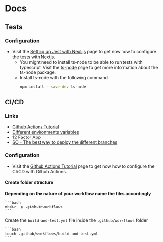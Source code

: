 # Docs 

## Tests 

### Configuration

- Visit the [Setting up Jest with Next.js]([./tests/CONFIGURATION.md](https://nextjs.org/docs/app/building-your-application/testing/jest)) page to get now how to configure the tests with Nextjs.
  - You might need to install ts-node to be able to run tests with typescript. Visit the [ts-node](https://www.npmjs.com/package/ts-node) page to get more information about the ts-node package.
  - Install ts-node with the following command
    ```bash
    npm install --save-dev ts-node 
    ```

## CI/CD

### Links
- [Github Actions Tutorial](https://resources.github.com/learn/pathways/automation/essentials/automated-application-deployment-with-github-actions-and-pages/)
- [Different environments variables](https://www.mohammadfaisal.dev/blog/how-to-handle-different-environments-in-a-nextjs-application)
- [12 Factor App](https://12factor.net/)
- [SO - The best way to deploy the different branches](https://stackoverflow.com/questions/77662783/how-to-deploy-nextjs-app-with-ci-cd-jenkins-docker-nginx)

### Configuration

- Visit the [Github Actions Tutorial](https://resources.github.com/learn/pathways/automation/essentials/automated-application-deployment-with-github-actions-and-pages/) page to get now how to configure the CI/CD with Github Actions.

#### Create folder structure 
**Depending on the nature of your workflow name the files accordingly**

    ```bash
    mkdir -p .github/workflows
    ```
    
Create the `build-and-test.yml` file inside the `.github/workflows` folder

    ```bash 
    touch .github/workflows/build-and-test.yml
    ```